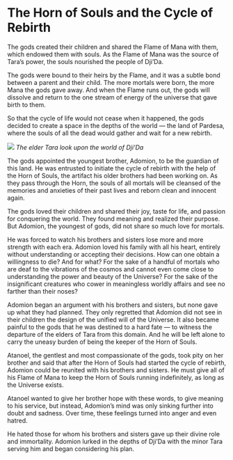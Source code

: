 # The Horn of Souls and the Cycle of Rebirth

The gods created their children and shared the Flame of Mana with them, which endowed them with souls. As the Flame of Mana was the source of Tara’s power, the souls nourished the people of Dji’Da.

The gods were bound to their heirs by the Flame, and it was a subtle bond between a parent and their child. The more mortals were born, the more Mana the gods gave away. And when the Flame runs out, the gods will dissolve and return to the one stream of energy of the universe that gave birth to them.

So that the cycle of life would not cease when it happened, the gods decided to create a space in the depths of the world — the land of Pardesa, where the souls of all the dead would gather and wait for a new rebirth.

![](3Taralooks.2x.jpg)
*The elder Tara look upon the world of Dji’Da*

The gods appointed the youngest brother, Adomion, to be the guardian of this land. He was entrusted to initiate the cycle of rebirth with the help of the Horn of Souls, the artifact his older brothers had been working on. As they pass through the Horn, the souls of all mortals will be cleansed of the memories and anxieties of their past lives and reborn clean and innocent again.

The gods loved their children and shared their joy, taste for life, and passion for conquering the world. They found meaning and realized their purpose. But Adomion, the youngest of gods, did not share so much love for mortals.

He was forced to watch his brothers and sisters lose more and more strength with each era. Adomion loved his family with all his heart, entirely without understanding or accepting their decisions. How can one obtain a willingness to die? And for what? For the sake of a handful of mortals who are deaf to the vibrations of the cosmos and cannot even come close to understanding the power and beauty of the Universe? For the sake of the insignificant creatures who cower in meaningless worldly affairs and see no farther than their noses?

Adomion began an argument with his brothers and sisters, but none gave up what they had planned. They only regretted that Adomion did not see in their children the design of the unified will of the Universe. It also became painful to the gods that he was destined to a hard fate — to witness the departure of the elders of Tara from this domain. And he will be left alone to carry the uneasy burden of being the keeper of the Horn of Souls.

Atanoel, the gentlest and most compassionate of the gods, took pity on her brother and said that after the Horn of Souls had started the cycle of rebirth, Adomion could be reunited with his brothers and sisters. He must give all of his Flame of Mana to keep the Horn of Souls running indefinitely, as long as the Universe exists.

Atanoel wanted to give her brother hope with these words, to give meaning to his service, but instead, Adomion’s mind was only sinking further into doubt and sadness. Over time, these feelings turned into anger and even hatred.

He hated those for whom his brothers and sisters gave up their divine role and immortality. Adomion lurked in the depths of Dji’Da with the minor Tara serving him and began considering his plan.